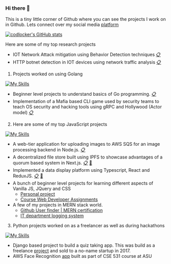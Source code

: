 ### Hi there 👋

This is a tiny little corner of Github where you can see the projects I work on in Github. 
Lets connect over my social media [platform](https://codlocker.github.io/ipsit-portfolio)

[![codlocker's GitHub stats](https://github-readme-stats.vercel.app/api?username=codlocker)](https://github.com/anuraghazra/github-readme-stats)


Here are some of my top research projects

- IOT Network Attack mitigation using Behavior Detection techniques [:clipboard:](https://github.com/codlocker/IOT_Network_Attack)
- HTTP botnet detection in IOT devices using network traffic analysis [:clipboard:](https://scholar.google.com/citations?view_op=view_citation&hl=en&user=k4a3e4oAAAAJ&citation_for_view=k4a3e4oAAAAJ:u-x6o8ySG0sC)

1. Projects worked on using Golang

[![My Skills](https://skillicons.dev/icons?i=go)](https://skillicons.dev)

- Beginner level projects to understand basics of Go programming. [:clipboard:](https://github.com/codlocker/Go-Projects)
- Implementation of a Mafia based CLI game used by security teams to teach OS security and hacking tools using gRPC and Hollywood (Actor model) [:clipboard:](https://github.com/codlocker/werewolves-go)

2. Here are some of my top JavaScript projects

[![My Skills](https://skillicons.dev/icons?i=js,nodejs,react,materialui,typescript)](https://skillicons.dev)

  - A web-tier application for uploading images to AWS SQS for an image processing backend in Node.js. [:clipboard:](https://github.com/codlocker/AWS-SQS-Usage)
  - A decentralized file store built using IPFS to showcase advantages of a quorum based system in Next.js. [:clipboard:](https://github.com/codlocker/DASSH-IPFS-App) [:link:](https://dash-ipfs-app.vercel.app/)
  - Implemented a data display platform using Typescript, React and ReduxJS. [:clipboard:](https://github.com/codlocker/stackline-demo) [:link:](https://stackline-demo-five.vercel.app/)
  - A bunch of beginner level projects for learning different aspects of Vanilla JS, JQuery and CSS
    - [Personal project](https://github.com/codlocker/Small-Projects)
    - [Course Web Developer Assignments](https://github.com/codlocker/WebD_Assignments)
  - A few of my projects in MERN stack world.
    - [Github User finder | MERN certification](https://github.com/codlocker/GithubFinder)
    - [IT department logging system](https://github.com/codlocker/it-logger)

3. Python projects worked on as a freelancer as well as during hackathons

[![My Skills](https://skillicons.dev/icons?i=django,python,aws)](https://skillicons.dev)  

   - Django based project to build a quiz taking app. This was build as a freelance [project](https://github.com/codlocker/quiz-app) and sold to a no-name startup in 2017.
   - AWS Face Recognition [app](https://github.com/codlocker/AWS-Face-Recognition) built as part of CSE 531 course at ASU
